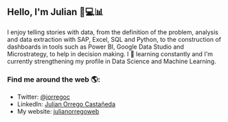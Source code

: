 ## Hello, I'm Julian 👋💻📊

I enjoy telling stories with data, from the definition of the problem, analysis and data extraction with SAP, Excel, SQL and Python, to the construction of dashboards in tools such as Power BI, Google Data Studio and Microstrategy, to help in decision making. I 💚 learning constantly and I'm currently strengthening my profile in Data Science and Machine Learning.

### Find me around the web 🌎:

- Twitter: [@jorregoc](https://twitter.com/jorregoc)
- LinkedIn: [Julian Orrego Castañeda](https://www.linkedin.com/in/julian-orrego-castañeda/)
- My website: [julianorregoweb](https://julianorregoweb.com/)


<!--
**jorregoc/jorregoc** is a ✨ _special_ ✨ repository because its `README.md` (this file) appears on your GitHub profile.

Here are some ideas to get you started:

- 🔭 I’m currently working on ...
- 🌱 I’m currently learning ...
- 👯 I’m looking to collaborate on ...
- 🤔 I’m looking for help with ...
- 💬 Ask me about ...
- 📫 How to reach me: ...
- 😄 Pronouns: ...
- ⚡ Fun fact: ...
-->
